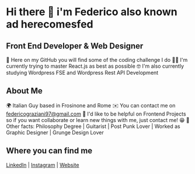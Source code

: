 # Hi there 👋 i'm Federico also known ad herecomesfed
## Front End Developer & Web Designer

💪 Here on my GitHub you will find some of the coding challenge I do
👨‍💻 I'm currently trying to master React.js as best as possible
🤓 I'm also currently studying Wordpress FSE and Wordpress Rest API Development

## About Me
🌍 Italian Guy based in Frosinone and Rome
✉️ You can contact me on [federicograziani97@gmail.com](mailto:federicograziani97@gmail.com)
🔗 I'd like to be helpful on Frontend Projects so if you want collaborate or learn new things with me, just contact me! 😁
👦 Other facts: Philosophy Degree | Guitarist | Post Punk Lover | Worked as Graphic Designer | Grunge Design Lover

## Where you can find me
[LinkedIn](https://www.linkedin.com/in/federico-graziani) | [Instagram](https://instagram.com/herecomesfed) | [Website](https://grazianifederico.it)
<!--
**herecomesfed/herecomesfed** is a ✨ _special_ ✨ repository because its `README.md` (this file) appears on your GitHub profile.

Here are some ideas to get you started:

- 🔭 I’m currently working on ...
- 🌱 I’m currently learning ...
- 👯 I’m looking to collaborate on ...
- 🤔 I’m looking for help with ...
- 💬 Ask me about ...
- 📫 How to reach me: ...
- 😄 Pronouns: ...
- ⚡ Fun fact: ...
-->
